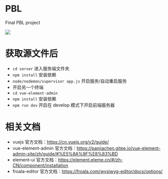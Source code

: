 # PBL

Final PBL project

<img src="https://wpimg.wallstcn.com/f778738c-e4f8-4870-b634-56703b4acafe.gif">

# 获取源文件后

-   `cd server` 进入服务端文件夹
-   `npm install` 安装依赖
-   `node/nodemon/supervisor app.js` 开启服务/自动重启服务
-   开启另一个终端
-   `cd vue-element-admin`
-   `npm install` 安装依赖
-   `npm run dev` 开启在 develop 模式下开启前端服务器

# 相关文档

-   vuejs 官方文档：https://cn.vuejs.org/v2/guide/
-   vue-element-admin 官方文档：https://panjiachen.gitee.io/vue-element-admin-site/zh/guide/#%E5%8A%9F%E8%83%BD
-   element-ui 官方文档：https://element.eleme.cn/#/zh-CN/component/installation
-   froala-editor 官方文档：https://froala.com/wysiwyg-editor/docs/options/
